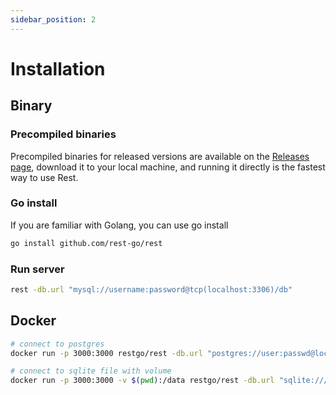 ```yaml
---
sidebar_position: 2
---
```

# Installation

## Binary

### Precompiled binaries
Precompiled binaries for released versions are available on the [Releases page](https://github.com/rest-go/rest/releases), download it to your local machine, and running it directly is the fastest way to use Rest.

### Go install
If you are familiar with Golang, you can use go install
``` bash
go install github.com/rest-go/rest
```

### Run server

``` bash
rest -db.url "mysql://username:password@tcp(localhost:3306)/db"
```

## Docker

``` bash
# connect to postgres
docker run -p 3000:3000 restgo/rest -db.url "postgres://user:passwd@localhost:5432/db"

# connect to sqlite file with volume
docker run -p 3000:3000 -v $(pwd):/data restgo/rest -db.url "sqlite:///data/my.db"
```

